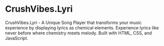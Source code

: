 # CrushVibes.Lyri
CrushVibes.Lyri - A Unique Song Player that transforms your music experience by displaying lyrics as chemical elements. Experience lyrics like never before where chemistry meets melody. Built with HTML, CSS, and JavaScript.

